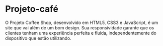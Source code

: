 # Projeto-café

O Projeto Coffee Shop, desenvolvido em HTML5, CSS3 e JavaScript, é um site que vai além de um bom design. Sua responsividade garante que os clientes tenham uma experiência perfeita e fluida, independentemente do dispositivo que estão utilizando.
